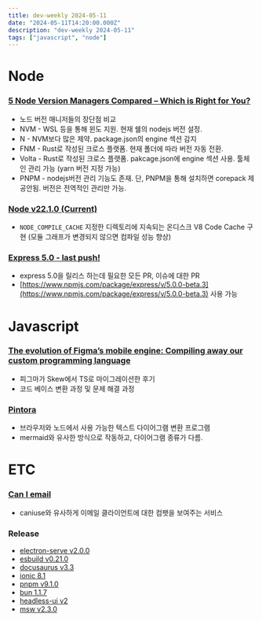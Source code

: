 ```yaml
---
title: dev-weekly 2024-05-11
date: "2024-05-11T14:20:00.000Z"
description: "dev-weekly 2024-05-11"
tags: ["javascript", "node"]
---
```


# Node

### **[5 Node Version Managers Compared – Which is Right for You?](https://pavel-romanov.com/5-node-version-managers-compared-which-is-right-for-you)**

- 노드 버전 매니저들의 장단점 비교
- NVM - WSL 등을 통해 윈도 지원. 현재 쉘의 nodejs 버전 설정.
- N - NVM보다 많은 제약. package.json의 engine 섹션 감지
- FNM - Rust로 작성된 크로스 플랫폼. 현재 폴더에 따라 버전 자동 전환.
- Volta - Rust로 작성된 크로스 플랫폼. pakcage.json에 engine 섹션 사용. 툴체인 관리 가능 (yarn 버전 지정 가능)
- PNPM - nodejs버전 관리 기능도 존재. 단, PNPM을 통해 설치하면 corepack 제공안됨. 버전은 전역적인 관리만 가능.

### **[Node v22.1.0 (Current)](https://nodejs.org/en/blog/release/v22.1.0)**

- `NODE_COMPILE_CACHE` 지정한 디렉토리에 지속되는 온디스크 V8 Code Cache 구현 (모듈 그래프가 변경되지 않으면 컴파일 성능 향상)

### **[Express 5.0 - last push!](https://github.com/expressjs/discussions/issues/233)**

- express 5.0을 릴리스 하는데 필요한 모든 PR, 이슈에 대한 PR
- [https://www.npmjs.com/package/express/v/5.0.0-beta.3](https://www.npmjs.com/package/express/v/5.0.0-beta.3) 사용 가능

# Javascript

### **[The evolution of Figma’s mobile engine: Compiling away our custom programming language](https://www.figma.com/blog/figmas-journey-to-typescript-compiling-away-our-custom-programming-language/)**

- 피그마가 Skew에서 TS로 마이그레이션한 후기
- 코드 베이스 변환 과정 및 문제 해결 과정

### **[Pintora](https://pintorajs.vercel.app/)**

- 브라우저와 노드에서 사용 가능한 텍스트 다이어그램 변환 프로그램
- mermaid와 유사한 방식으로 작동하고, 다이어그램 종류가 다름.

# ETC

### **[Can I email](https://www.caniemail.com/)**

- caniuse와 유사하게 이메일 클라이언트에 대한 컴팻을 보여주는 서비스

### **Release**

- [electron-serve v2.0.0](https://github.com/sindresorhus/electron-serve/releases/tag/v2.0.0)
- [esbuild v0.21.0](https://github.com/evanw/esbuild/releases/tag/v0.21.0)
- [docusaurus v3.3](https://docusaurus.io/blog/releases/3.3)
- [ionic 8.1](https://ionic.io/blog/announcing-ionic-8-1)
- [pnpm v9.1.0](https://github.com/pnpm/pnpm/releases/tag/v9.1.0)
- [bun 1.1.7](https://bun.sh/blog/bun-v1.1.7)
- [headless-ui v2](https://tailwindcss.com/blog/headless-ui-v2)
- [msw v2.3.0](https://github.com/mswjs/msw/releases/tag/v2.3.0)